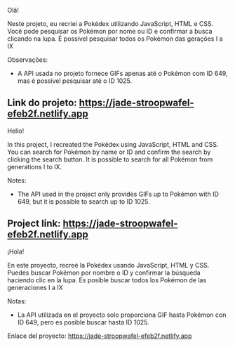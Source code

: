 Olá!

Neste projeto, eu recriei a Pokédex utilizando JavaScript, HTML e CSS. Você pode pesquisar os Pokémon por nome ou ID e confirmar a busca clicando na lupa. 
É possível pesquisar todos os Pokémon das gerações I a IX

Observações:
- A API usada no projeto fornece GIFs apenas até o Pokémon com ID 649, mas é possível pesquisar até o ID 1025.

Link do projeto: https://jade-stroopwafel-efeb2f.netlify.app
---------------------------------------------------------------------------------------------------------------------------------------------------------------------------------

Hello!

In this project, I recreated the Pokédex using JavaScript, HTML and CSS. You can search for Pokémon by name or ID and confirm the search by clicking the search button.
It is possible to search for all Pokémon from generations I to IX.

Notes:
- The API used in the project only provides GIFs up to Pokémon with ID 649, but it is possible to search up to ID 1025.

Project link: https://jade-stroopwafel-efeb2f.netlify.app
---------------------------------------------------------------------------------------------------------------------------------------------------------------------------------

¡Hola!

En este proyecto, recreé la Pokédex usando JavaScript, HTML y CSS. Puedes buscar Pokémon por nombre o ID y confirmar la búsqueda haciendo clic en la lupa. 
Es posible buscar todos los Pokémon de las generaciones I a IX

Notas:
- La API utilizada en el proyecto solo proporciona GIF hasta Pokémon con ID 649, pero es posible buscar hasta ID 1025.

Enlace del proyecto: https://jade-stroopwafel-efeb2f.netlify.app
